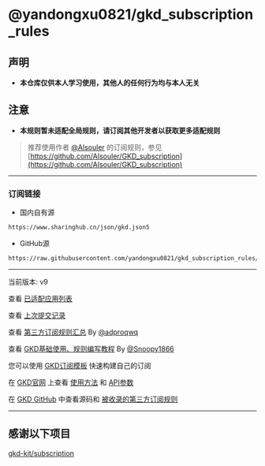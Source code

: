 # @yandongxu0821/gkd_subscription_rules

## 声明

- **本仓库仅供本人学习使用，其他人的任何行为均与本人无关**

## 注意

- **本规则暂未适配全局规则，请订阅其他开发者以获取更多适配规则**

> 推荐使用作者 [@AIsouler](https://github.com/AIsouler) 的订阅规则，参见[https://github.com/AIsouler/GKD_subscription](https://github.com/AIsouler/GKD_subscription)

---

### 订阅链接

- 国内自有源

```txt
https://www.sharinghub.cn/json/gkd.json5

```

- GitHub源

```txt
https://raw.githubusercontent.com/yandongxu0821/gkd_subscription_rules/main/dist/gkd.json5

```

---

当前版本: v9

查看 [已适配应用列表](./dist/README.md)

查看 [上次提交记录](./dist/CHANGELOG.md)

查看 [第三方订阅规则汇总](https://github.com/Adpro-Team/GKD_THS_List) By [@adproqwq](https://github.com/adproqwq)

查看 [GKD基础使用、规则编写教程](https://github.com/Snoopy1866/blogs/tree/main/software/gkd) By [@Snoopy1866](https://github.com/Snoopy1866)

您可以使用 [GKD订阅模板](https://github.com/gkd-kit/subscription-template) 快速构建自己的订阅

在 [GKD官网](https://gkd.li/) 上查看 [使用方法](https://gkd.li/guide/) 和 [API参数](https://gkd.li/api/)

在 [GKD GitHub](https://github.com/gkd-kit/gkd) 中查看源码和 [被收录的第三方订阅规则](https://github.com/topics/gkd-subscription)

---

## 感谢以下项目

[gkd-kit/subscription](https://github.com/gkd-kit/subscription)

